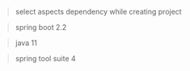 > select aspects dependency while creating project

> spring boot 2.2

> java 11


> spring tool suite 4
